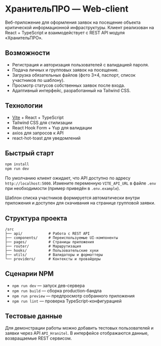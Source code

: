 # ХранительПРО — Web-client

Веб-приложение для оформления заявок на посещение объекта критической информационной инфраструктуры. Клиент реализован на React + TypeScript и взаимодействует с REST API модуля «ХранительПРО».

## Возможности

- Регистрация и авторизация пользователей с валидацией пароля.
- Подача личных и групповых заявок на посещение.
- Загрузка обязательных файлов (фото 3×4, паспорт, список участников по шаблону).
- Просмотр статусов собственных заявок после входа.
- Адаптивный интерфейс, разработанный на Tailwind CSS.

## Технологии

- [Vite](https://vitejs.dev/) + React + TypeScript
- Tailwind CSS для стилизации
- React Hook Form + Yup для валидации
- axios для запросов к API
- react-hot-toast для уведомлений

## Быстрый старт

```bash
npm install
npm run dev
```

По умолчанию клиент ожидает, что API доступно по адресу `http://localhost:5000`. Измените переменную `VITE_API_URL` в файле `.env` при необходимости (пример приведён в `.env.example`).

Шаблон списка участников формируется автоматически внутри приложения и доступен для скачивания на странице групповой заявки.

## Структура проекта

```
/src
├── api/            # Работа с REST API
├── components/     # Переиспользуемые UI-компоненты
├── pages/          # Страницы приложения
├── router/         # Маршрутизация
├── hooks/          # Пользовательские хуки
├── utils/          # Валидаторы и форматтеры
└── providers/      # Контексты и провайдеры
```

## Сценарии NPM

- `npm run dev` — запуск дев-сервера
- `npm run build` — сборка production-бандла
- `npm run preview` — предпросмотр собранного приложения
- `npm run lint` — проверка TypeScript-конфигурацией

## Тестовые данные

Для демонстрации работы можно добавить тестовых пользователей и заявки через API `API_Hranitel`. В интерфейсе отображаются данные, возвращаемые REST сервисом.
